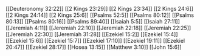 [[Deuteronomy 32:22]]
[[2 Kings 23:29]]
[[2 Kings 23:34]]
[[2 Kings 24:6]]
[[2 Kings 24:14]]
[[2 Kings 25:6]]
[[Psalms 52:5]]
[[Psalms 80:12]]
[[Psalms 80:13]]
[[Psalms 80:16]]
[[Psalms 89:40]]
[[Isaiah 5:5]]
[[Isaiah 27:11]]
[[Jeremiah 4:11]]
[[Jeremiah 22:10]]
[[Jeremiah 22:18]]
[[Jeremiah 22:25]]
[[Jeremiah 22:30]]
[[Jeremiah 31:28]]
[[Ezekiel 15:2]]
[[Ezekiel 15:4]]
[[Ezekiel 15:6]]
[[Ezekiel 15:7]]
[[Ezekiel 17:10]]
[[Ezekiel 19:11]]
[[Ezekiel 20:47]]
[[Ezekiel 28:17]]
[[Hosea 13:15]]
[[Matthew 3:10]]
[[John 15:6]]
